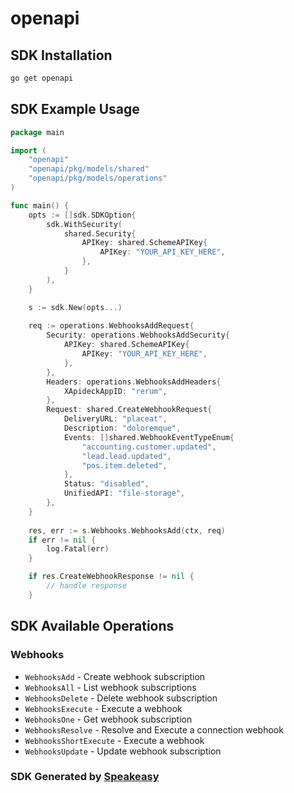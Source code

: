 # openapi

<!-- Start SDK Installation -->
## SDK Installation

```bash
go get openapi
```
<!-- End SDK Installation -->

## SDK Example Usage
<!-- Start SDK Example Usage -->
```go
package main

import (
    "openapi"
    "openapi/pkg/models/shared"
    "openapi/pkg/models/operations"
)

func main() {
    opts := []sdk.SDKOption{
        sdk.WithSecurity(
            shared.Security{
                APIKey: shared.SchemeAPIKey{
                    APIKey: "YOUR_API_KEY_HERE",
                },
            }
        ),
    }

    s := sdk.New(opts...)
    
    req := operations.WebhooksAddRequest{
        Security: operations.WebhooksAddSecurity{
            APIKey: shared.SchemeAPIKey{
                APIKey: "YOUR_API_KEY_HERE",
            },
        },
        Headers: operations.WebhooksAddHeaders{
            XApideckAppID: "rerum",
        },
        Request: shared.CreateWebhookRequest{
            DeliveryURL: "placeat",
            Description: "doloremque",
            Events: []shared.WebhookEventTypeEnum{
                "accounting.customer.updated",
                "lead.lead.updated",
                "pos.item.deleted",
            },
            Status: "disabled",
            UnifiedAPI: "file-storage",
        },
    }
    
    res, err := s.Webhooks.WebhooksAdd(ctx, req)
    if err != nil {
        log.Fatal(err)
    }

    if res.CreateWebhookResponse != nil {
        // handle response
    }
```
<!-- End SDK Example Usage -->

<!-- Start SDK Available Operations -->
## SDK Available Operations

### Webhooks

* `WebhooksAdd` - Create webhook subscription
* `WebhooksAll` - List webhook subscriptions
* `WebhooksDelete` - Delete webhook subscription
* `WebhooksExecute` - Execute a webhook
* `WebhooksOne` - Get webhook subscription
* `WebhooksResolve` - Resolve and Execute a connection webhook
* `WebhooksShortExecute` - Execute a webhook
* `WebhooksUpdate` - Update webhook subscription

<!-- End SDK Available Operations -->

### SDK Generated by [Speakeasy](https://docs.speakeasyapi.dev/docs/using-speakeasy/client-sdks)
